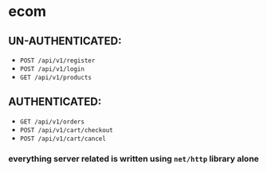 # ecom

## UN-AUTHENTICATED:

- `POST /api/v1/register`
- `POST /api/v1/login`
- `GET /api/v1/products`

## AUTHENTICATED:

- `GET /api/v1/orders`
- `POST /api/v1/cart/checkout`
- `POST /api/v1/cart/cancel`

### everything server related is written using `net/http` library alone
